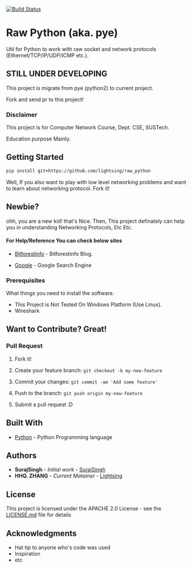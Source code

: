 [![Build Status](https://travis-ci.org/lightsing/raw_python.svg?branch=master)](https://travis-ci.org/lightsing/raw_python)

# Raw Python (aka. pye)

Util for Python to work with raw socket and network protocols (Ethernet/TCP/IP/UDP/ICMP etc.).

## STILL UNDER DEVELOPING

This project is migrate from pye (python2) to current project.

Fork and send pr to this project!

### Disclaimer

This project is for Computer Network Course, Dept. CSE, SUSTech.

Education purpose Mainly.

## Getting Started

```bash
pip install git+https://github.com/lightsing/raw_python
```

Well,  If you also want to play with low level networking problems and want to learn about networking protocol. Fork it! 

## Newbie?

ohh, you are a new kid! that's Nice. Then, This project definately can help you in understanding Networking Protocols, Etc Etc.

#### For Help/Reference You can check below sites

* [Bitforestinfo](http://www.bitforestinfo.com) - Bitforestinfo Blog.

* [Google](https://www.google.com) - Google Search Engine



### Prerequisites

What things you need to install the software.

- This Project is Not Tested On Windows Platform (Use Linux).
- Wireshark

## Want to Contribute? Great!

### Pull Request 

1. Fork it!

2. Create your feature branch: `git checkout -b my-new-feature`

3. Commit your changes: `git commit -am 'Add some feature'`

4. Push to the branch: `git push origin my-new-feature`

5. Submit a pull request :D

## Built With

* [Python](https://www.python.org/doc/) - Python Programming language

## Authors

* **SurajSingh** - *Initial work* - [SurajSingh](https://github.com/surajsinghbisht054)
* **HHQ. ZHANG** - *Current Matainer* - [Lightsing](https://github.com/lightsing)

## License

This project is licensed under the APACHE 2.0 License - see the [LICENSE.md](LICENSE.md) file for details

## Acknowledgments

* Hat tip to anyone who's code was used
* Inspiration
* etc
